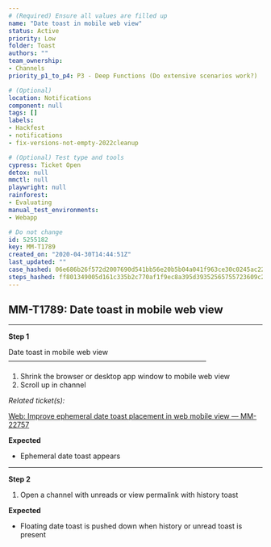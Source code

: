 ```yaml
---
# (Required) Ensure all values are filled up
name: "Date toast in mobile web view"
status: Active
priority: Low
folder: Toast
authors: ""
team_ownership: 
- Channels
priority_p1_to_p4: P3 - Deep Functions (Do extensive scenarios work?)

# (Optional)
location: Notifications
component: null
tags: []
labels: 
- Hackfest
- notifications
- fix-versions-not-empty-2022cleanup

# (Optional) Test type and tools
cypress: Ticket Open
detox: null
mmctl: null
playwright: null
rainforest: 
- Evaluating
manual_test_environments: 
- Webapp

# Do not change
id: 5255182
key: MM-T1789
created_on: "2020-04-30T14:44:51Z"
last_updated: ""
case_hashed: 06e686b26f572d2007690d541bb56e20b5b04a041f963ce30c0245ac2252e5485fe617ff763ea78b1df7ca1ee3db2f30
steps_hashed: ff801349005d161c335b2c770af1f9ec8a395d39352565755723609c2f6fa1a06720881d85690c1af1660d92ba3cd26c
---
```


<!-- (Auto-generated) Based on frontmatter's "key" and "name" -->

## MM-T1789: Date toast in mobile web view

---

**Step 1**

Date toast in mobile web view\
————————————————————————————

1. Shrink the browser or desktop app window to mobile web view
2. Scroll up in channel

_Related ticket(s):_

[Web: Improve ephemeral date toast placement in web mobile view — MM-22757](https://mattermost.atlassian.net/browse/MM-22757)

**Expected**

- Ephemeral date toast appears

---

**Step 2**

1. Open a channel with unreads or view permalink with history toast

**Expected**

- Floating date toast is pushed down when history or unread toast is present
